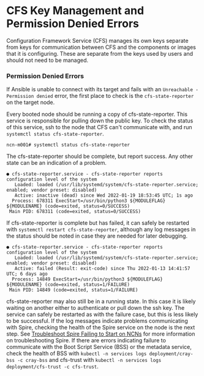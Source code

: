 # CFS Key Management and Permission Denied Errors

Configuration Framework Service \(CFS\) manages its own keys separate from keys for communication between CFS and the components or images that it is configuring.  These are separate from the keys used by users and should not need to be managed.

### Permission Denied Errors

If Ansible is unable to connect with its target and fails with an `Unreachable - Permission denied` error, the first place to check is the `cfs-state-reporter` on the target node.

Every booted node should be running a copy of cfs-state-reporter.  This service is responsible for pulling down the public key.  To check the status of this service, ssh to the node that CFS can't communicate with, and run `systemctl status cfs-state-reporter`. 

```
ncn-m001# systemctl status cfs-state-reporter
```

The cfs-state-reporter should be complete, but report success.  Any other state
can be an indication of a problem.

```
● cfs-state-reporter.service - cfs-state-reporter reports configuration level of the system
   Loaded: loaded (/usr/lib/systemd/system/cfs-state-reporter.service; enabled; vendor preset: disabled)
   Active: inactive (dead) since Wed 2022-01-19 18:53:45 UTC; 1s ago
  Process: 678311 ExecStart=/usr/bin/python3 ${MODULEFLAG} ${MODULENAME} (code=exited, status=0/SUCCESS)
 Main PID: 678311 (code=exited, status=0/SUCCESS)
 ```

If cfs-state-reporter is complete but has failed, it can safely be restarted with `systemctl restart cfs-state-reporter`, although any log messages in the status should be noted in case they are needed for later debugging.

```
● cfs-state-reporter.service - cfs-state-reporter reports configuration level of the system
   Loaded: loaded (/usr/lib/systemd/system/cfs-state-reporter.service; enabled; vendor preset: disabled)
   Active: failed (Result: exit-code) since Thu 2022-01-13 14:41:57 UTC; 6 days ago
  Process: 14849 ExecStart=/usr/bin/python3 ${MODULEFLAG} ${MODULENAME} (code=exited, status=1/FAILURE)
 Main PID: 14849 (code=exited, status=1/FAILURE)
 ```

cfs-state-reporter may also still be in a running state.  In this case it is likely waiting on another either to authenticate or pull down the ssh key.  The service can safely be restarted as with the failure case, but this is less likely to be successful.  If the log messages indicate problems communicating with Spire, checking the health of the Spire service on the node is the next step.  See [Troubleshoot Spire Failing to Start on NCNs](../spire/Troubleshoot_Spire_Failing_to_Start_on_NCNs.md) for more information on troubleshooting Spire. If there are errors indicating failure to communicate with the Boot Script Service (BSS) or the metadata service, check the health of BSS with `kubectl -n services logs deployment/cray-bss -c cray-bss` and cfs-trust with `kubectl -n services logs deployment/cfs-trust -c cfs-trust`.
